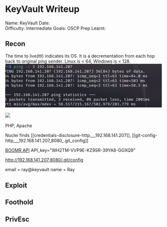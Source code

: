 # KeyVault Writeup
Name: KeyVault
Date:  
Difficulty:  Intermediate
Goals:  OSCP Prep
Learnt: 

## Recon

The time to live(ttl) indicates its OS. It is a decrementation from each hop back to original ping sender. Linux is < 64, Windows is < 128.
![ping](OS-ProvingGrounds/KeyVault/Screenshots/ping.png)

![](nmap-sc-sv.png)

PHP, Apache

Nuclei finds [[credentials-disclosure-http___192.168.141.207]], [[git-config-http___192.168.141.207_8080_.git_config]]

[BOOMR API](http://bluesmoon.github.io/boomerang/doc/api/BOOMR.html)
API_key="WH2TM-VVP9E-KZ9SR-39YA8-GGXQ9"

http://192.168.141.207:8080/.git/config

email = ray@keyvault
name = Ray

## Exploit

## Foothold

## PrivEsc

      
